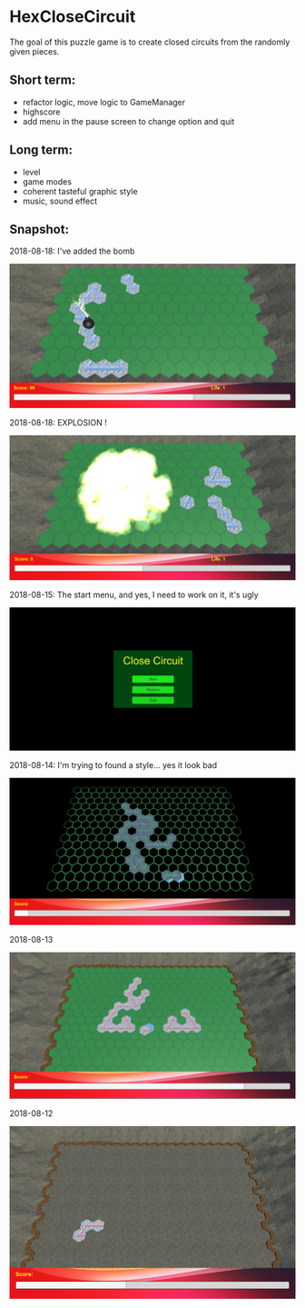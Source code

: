 # HexCloseCircuit
The goal of this puzzle game is to create closed circuits from the randomly given pieces.

## Short term:

- refactor logic, move logic to GameManager
- highscore
- add menu in the pause screen to change option and quit

## Long term:

- level
- game modes
- coherent tasteful graphic style
- music, sound effect

## Snapshot:

2018-08-18: I've added the bomb

![2018-08-18b](screenshot-20180818b.png)

2018-08-18: EXPLOSION !

![2018-08-18](screenshot-20180818.png)

2018-08-15: The start menu, and yes, I need to work on it, it's ugly

![2018-08-15](screenshot-20180815.png)

2018-08-14: I'm trying to found a style... yes it look bad

![2018-08-14](screenshot-20180814.png)

2018-08-13

![2018-08-13](screenshot-20180813.png)

2018-08-12

![2018-08-12](screenshot-20180812.png)

